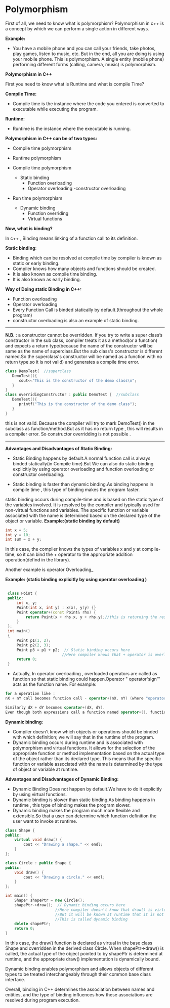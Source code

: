 # Polymorphism
First of all, we need to know what is polymorphism?
Polymorphism in c++ is a concept by which we can perform a single action in different ways. 

**Example:**
- You have a mobile phone and you can call your friends, take photos, play games, listen to music, etc. But in the end, all you are doing is using your mobile phone. This is polymorphism. A single entity (mobile phone) performing different forms (calling, camera, music) is polymorphism.

**Polymorphism in C++**

First you need to know what is Runtime and what is compile Time?

**Compile Time:**
- Compile time is the instance where the code you entered is converted to executable while executing the program.

**Runtime:**
- Runtime is the instance where the executable is running.

**Polymorphism in C++ can be of two types:**

- Compile time polymorphism
- Runtime polymorphism


- Compile time polymorphism
    - Static binding
        - Function overloading
        - Operator overloading
        -constructor overloading
    
- Run time polymorphism
    - Dynamic binding
        - Function overriding
        - Virtual functions

**Now, what is binding?**

In c++ , Binding means linking of a function call to its definition.


**Static binding**:
- Binding which can be resolved at compile time by compiler is known as static or early binding.
- Compiler knows how many objects and functions should be created.
- It is also known as compile time binding.
- It is also known as early binding.


**Way of Doing static Binding in C++:**
- Function overloading
- Operator overloading
- Every Function Call is binded statically by default.(throughout the whole program)
- constructor overloading is also an example of static binding.

---
**N.B. :** a constructor cannot be overridden. If you try to write a super class’s constructor in the sub class, compiler treats it as a method(or a function) and expects a return type(because the name of the constructor will be same as the name of superclass.But the sub class's constructor is different named.So the superclass's constructor will be named as a function with no return type.so it is not valid) and generates a compile time error.
```c++
class DemoTest{  //superclass
   DemoTest(){
      cout<<"This is the constructor of the demo class\n";
   }
}
class overridingConstructor : public DemoTest {  //subclass 
   DemoTest(){
      printf("This is the constructor of the demo class");
   }
}
```
this is not valid. Because the compiler will try to mark DemoTest() in the subclass as function/method.But as it has no return type , this will results in a compiler error.
So constructor overridding is not possible . 

---

**Advantages and Disadvantages of Static Binding:**
- Static Binding happens by default.A normal function call is always binded statically(in Compile time).But We can also do static binding explicitly by using operator overloading and function overloading or constructor overloading.

- Static binding is faster than dynamic binding.As binding happens in compile time , this type of binding makes the program faster.

static binding occurs during compile-time and is based on the static type of the variables involved. It is resolved by the compiler and typically used for non-virtual functions and variables. The specific function or variable associated with the name is determined based on the declared type of the object or variable.
**Example:(static binding by default)**
```c++
int x = 5;
int y = 10;
int sum = x + y;
```
In this case, the compiler knows the types of variables x and y at compile-time, so it can bind the + operator to the appropriate addition operation(defind in the library).

Another example is operator Overloading_

**Example: (static binding explicitly by using operator overloading )**
    
   ```c++
    
    class Point {
    public:
        int x, y;
        Point(int x, int y) : x(x), y(y) {}
        Point operator+(const Point& rhs) {
            return Point(x + rhs.x, y + rhs.y);//this is returning the result by calling the parameterized constructor of point (or you can say , it is returning the result by creating an object point(a = x+rhs.x ,  b = y+ rhs.y))
        }
    };
    int main()
    {
        Point p1(1, 2);
        Point p2(2, 3);
        Point p3 = p1 + p2;  // Static binding occurs here
                            //Here compiler knows that + operator is overloaded and what to do with + for this case of p1 + p2 
        return 0;
    }

```


- Actually, In operator overloading , overloaded operators are called as function so that static binding could happen.Operator " operator'sign'" acts as the function name.
For example:
```c++
for a operation like :
nX + nY call becomes function call - operator+(nX, nY) (where "operator+" is the name of the function). 

Similarly dX + dY becomes operator+(dX, dY). 
Even though both expressions call a function named operator+(), function overloading is used to resolve the function calls to different versions of the function based on parameter type(s).
```

   



**Dynamic binding**: 
- Compiler doesn't know which objects or operations should be binded with which definition; we will say that in the runtime of the program.
- Dynamic binding occurs during runtime and is associated with polymorphism and virtual functions. It allows for the selection of the appropriate function or method implementation based on the actual type of the object rather than its declared type. This means that the specific function or variable associated with the name is determined by the type of object or variable at runtime.

**Advantages and Disadvantages of Dynamic Binding:**
- Dynamic Binding Does not happen by default.We have to do it explicitly by using virtual functions.
- Dynamic binding is slower than static binding.As binding happens in runtime , this type of binding makes the program slower.
- Dynamic binding makes the program much more flexible and extensible.So that a user can determine which function definition the user want to invoke at runtime.


```c++
class Shape {
public:
    virtual void draw() {
        cout << "Drawing a shape." << endl;
    }
};

class Circle : public Shape {
public:
    void draw() {
        cout << "Drawing a circle." << endl;
    }
};

int main() {
    Shape* shapePtr = new Circle();
    shapePtr->draw();  // Dynamic binding occurs here
                      //Here compiler doesn't know that draw() is virtual.So it take the invoking for the shape class. 
                      //But it will be known at runtime that it is not invoked for shape class. As the object is for Circle class and draw is virtual , it will call the draw() of Circle class during runtime . 
                      //This is called dynamic binding
    delete shapePtr;
    return 0;
}
```


In this case, the draw() function is declared as virtual in the base class Shape and overridden in the derived class Circle. When shapePtr->draw() is called, the actual type of the object pointed to by shapePtr is determined at runtime, and the appropriate draw() implementation is dynamically bound.

Dynamic binding enables polymorphism and allows objects of different types to be treated interchangeably through their common base class interface.

Overall, binding in C++ determines the association between names and entities, and the type of binding influences how these associations are resolved during program execution.



